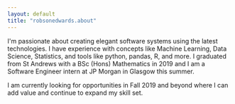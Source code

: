 ```yaml
---
layout: default
title: "robsonedwards.about"
---
```

	
I'm passionate about creating elegant software systems using the latest 
technologies. I have experience with concepts like Machine Learning, Data 
Science, Statistics, and tools like python, pandas, R, and more. 
I graduated from St Andrews with a BSc (Hons) Mathematics in 2019 and I am 
a Software Engineer intern at JP Morgan in Glasgow this summer. 

I am currently looking for opportunities in Fall 2019 and beyond where I 
can add value and continue to expand my skill set.
